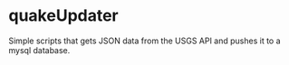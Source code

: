 # quakeUpdater

Simple scripts that gets JSON data from the USGS API and pushes it to a mysql database.
